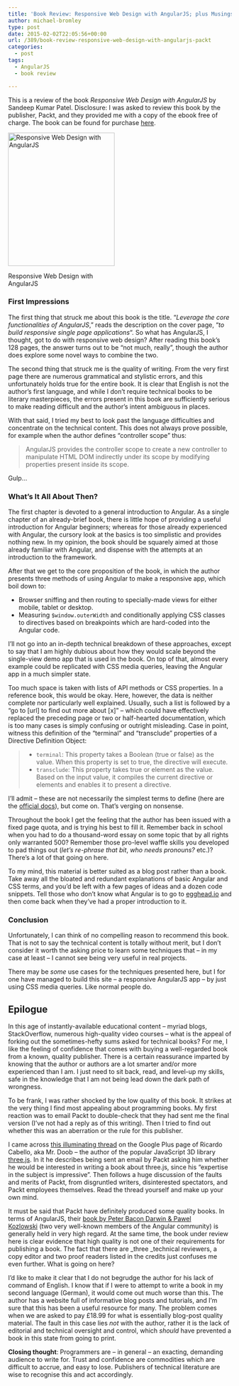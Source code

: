 ```yaml
---
title: 'Book Review: Responsive Web Design with AngularJS; plus Musings on Technical Writing'
author: michael-bromley
type: post
date: 2015-02-02T22:05:56+00:00
url: /389/book-review-responsive-web-design-with-angularjs-packt
categories:
  - post
tags:
  - AngularJS
  - book review

---
```

This is a review of the book _Responsive Web Design with AngularJS_ by Sandeep Kumar Patel. Disclosure: I was asked to review this book by the publisher, Packt, and they provided me with a copy of the ebook free of charge. The book can be found for purchase <a href="https://www.packtpub.com/web-development/responsive-web-design-angularjs" target="_blank">here</a>.

<div id="attachment_392" style="width: 250px" class="wp-caption aligncenter">
  <img class="wp-image-392 size-medium" src="http://www.michaelbromley.co.uk/api/wp-content/uploads/2015/02/cover-240x300.jpg" alt="Responsive Web Design with AngularJS" width="240" height="300" srcset="http://www.michaelbromley.co.uk/api/wp-content/uploads/2015/02/cover-240x300.jpg 240w, http://www.michaelbromley.co.uk/api/wp-content/uploads/2015/02/cover.jpg 500w" sizes="(max-width: 240px) 100vw, 240px" />
  
  <p class="wp-caption-text">
    Responsive Web Design with AngularJS
  </p>
</div>

### First Impressions

The first thing that struck me about this book is the title. &#8220;_Leverage the core functionalities of AngularJS_,&#8221; reads the description on the cover page, &#8220;_to build responsive single page applications_&#8220;. So what has AngularJS, I thought, got to do with responsive web design? After reading this book&#8217;s 128 pages, the answer turns out to be &#8220;not much, really&#8221;, though the author does explore some novel ways to combine the two.

The second thing that struck me is the quality of writing. From the very first page there are numerous grammatical and stylistic errors, and this unfortunately holds true for the entire book. It is clear that English is not the author&#8217;s first language, and while I don&#8217;t require technical books to be literary masterpieces, the errors present in this book are sufficiently serious to make reading difficult and the author&#8217;s intent ambiguous in places.

With that said, I tried my best to look past the language difficulties and concentrate on the technical content. This does not always prove possible, for example when the author defines &#8220;controller scope&#8221; thus:

> AngularJS provides the controller scope to create a new controller to manipulate HTML DOM indirectly under its scope by modifying properties present inside its scope.

Gulp&#8230;

### What&#8217;s It All About Then?

The first chapter is devoted to a general introduction to Angular. As a single chapter of an already-brief book, there is little hope of providing a useful introduction for Angular beginners; whereas for those already experienced with Angular, the cursory look at the basics is too simplistic and provides nothing new. In my opinion, the book should be squarely aimed at those already familiar with Angular, and dispense with the attempts at an introduction to the framework.

After that we get to the core proposition of the book, in which the author presents three methods of using Angular to make a responsive app, which boil down to:

  * Browser sniffing and then routing to specially-made views for either mobile, tablet or desktop.
  * Measuring `$window.outerWidth` and conditionally applying CSS classes to directives based on breakpoints which are hard-coded into the Angular code.

I&#8217;ll not go into an in-depth technical breakdown of these approaches, except to say that I am highly dubious about how they would scale beyond the single-view demo app that is used in the book. On top of that, almost every example could be replicated with CSS media queries, leaving the Angular app in a much simpler state.

Too much space is taken with lists of API methods or CSS properties. In a reference book, this would be okay. Here, however, the data is neither complete nor particularly well explained. Usually, such a list is followed by a &#8220;go to [url] to find out more about [x]&#8221; &#8211; which could have effectively replaced the preceding page or two or half-hearted documentation, which is too many cases is simply confusing or outright misleading. Case in point, witness this definition of the &#8220;terminal&#8221; and &#8220;transclude&#8221; properties of a Directive Definition Object:

>   * `terminal`: This property takes a Boolean (true or false) as the value. When this property is set to true, the directive will execute.
>   * `transclude`: This property takes true or element as the value. Based on the input value, it compiles the current directive or elements and enables it to present a directive.

I&#8217;ll admit &#8211; these are not necessarily the simplest terms to define (here are the <a href="https://docs.angularjs.org/api/ng/service/$compile#-terminal-" target="_blank">official docs</a>), but come on. That&#8217;s verging on nonsense.

Throughout the book I get the feeling that the author has been issued with a fixed page quota, and is trying his best to fill it. Remember back in school when you had to do a thousand-word essay on some topic that by all rights only warranted 500? Remember those pro-level waffle skills you developed to pad things out (_let&#8217;s re-phrase that bit_, _who needs pronouns?_ etc.)? There&#8217;s a lot of that going on here.

To my mind, this material is better suited as a blog post rather than a book. Take away all the bloated and redundant explanations of basic Angular and CSS terms, and you&#8217;d be left with a few pages of ideas and a dozen code snippets. Tell those who don&#8217;t know what Angular is to go to <a href="http://egghead.io/" target="_blank">egghead.io</a> and then come back when they&#8217;ve had a proper introduction to it.

### Conclusion

Unfortunately, I can think of no compelling reason to recommend this book. That is not to say the technical content is totally without merit, but I don&#8217;t consider it worth the asking price to learn some techniques that &#8211; in my case at least &#8211; I cannot see being very useful in real projects.

There may be _some_ use cases for the techniques presented here, but I for one have managed to build this site &#8211; a responsive AngularJS app &#8211; by just using CSS media queries. Like normal people do.

## Epilogue

In this age of instantly-available educational content &#8211; myriad blogs, StackOverflow, numerous high-quality video courses &#8211; what is the appeal of forking out the sometimes-hefty sums asked for technical books? For me, I like the feeling of confidence that comes with buying a well-regarded book from a known, quality publisher. There is a certain reassurance imparted by knowing that the author or authors are a lot smarter and/or more experienced than I am. I just need to sit back, read, and level-up my skills, safe in the knowledge that I am not being lead down the dark path of wrongness.

To be frank, I was rather shocked by the low quality of this book. It strikes at the very thing I find most appealing about programming books. My first reaction was to email Packt to double-check that they had sent me the final version (I&#8217;ve not had a reply as of this writing). Then I tried to find out whether this was an aberration or the rule for this publisher.

I came across <a href="https://plus.google.com/+ricardocabello/posts/PDVcovR7Sir" target="_blank">this illuminating thread</a> on the Google Plus page of Ricardo Cabello, aka Mr. Doob &#8211; the author of the popular JavaScript 3D library <a href="https://github.com/mrdoob/three.js" target="_blank">three.js</a>. In it he describes being sent an email by Packt asking him whether he would be interested in writing a book about three.js, since his &#8220;expertise in the subject is impressive&#8221;. Then follows a huge discussion of the faults and merits of Packt, from disgruntled writers, disinterested spectators, and Packt employees themselves. Read the thread yourself and make up your own mind.

It must be said that Packt have definitely produced some quality books. In terms of AngularJS, their <a href="https://www.packtpub.com/web-development/mastering-web-application-development-angularjs" target="_blank">book by Peter Bacon Darwin & Pawel Kozlowski</a> (two very well-known members of the Angular community) is generally held in very high regard. At the same time, the book under review here is clear evidence that high quality is not one of their requirements for publishing a book. The fact that there are _three _technical reviewers, a copy editor and two proof readers listed in the credits just confuses me even further. What is going on here?

I&#8217;d like to make it clear that I do not begrudge the author for his lack of command of English. I know that if I were to attempt to write a book in my second language (German), it would come out much worse than this. The author has a website full of informative blog posts and tutorials, and I&#8217;m sure that this has been a useful resource for many. The problem comes when we are asked to pay £18.99 for what is essentially blog-post quality material. The fault in this case lies _not_ with the author, rather it is the lack of editorial and technical oversight and control, which _should_ have prevented a book in this state from going to print.

**Closing thought**: Programmers are &#8211; in general &#8211; an exacting, demanding audience to write for. Trust and confidence are commodities which are difficult to accrue, and easy to lose. Publishers of technical literature are wise to recognise this and act accordingly.

&nbsp;
